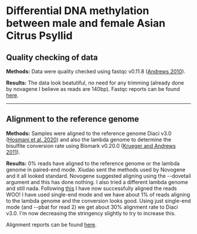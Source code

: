 # Differential DNA methylation between male and female Asian Citrus Psyllid


## Quality checking of data
**Methods:** Data were quality checked using fastqc v0.11.8 ([Andrews 2010](https://www.bioinformatics.babraham.ac.uk/projects/fastqc/)).

**Results:**
The data look beatutiful, no need for any trimming (already done by novagene I believe as reads are 140bp). Fastqc reports can be found [here](https://www.dropbox.com/sh/x77ogcoe0um250i/AAB-PO2nCbTiKzgdi9fPB8aEa?dl=0).

---

## Alignment to the reference genome
**Methods:** Samples were aligned to the reference genome Diaci v3.0 ([Hosmani et al. 2020](https://www.biorxiv.org/content/10.1101/869685v1)) and also the lambda genome to determine the bisulfite conversion rate using Bismark v0.20.0 ([Krueger and Andrews 2011](https://pubmed.ncbi.nlm.nih.gov/21493656/)).

**Results:**
0% reads have aligned to the reference genome or the lambda genome in paired-end mode. Xiudao sent the methods used by Novogene and it all looked standard. Novogene suggested aligning using the --dovetail argument and this has done nothing. I also tried a different lambda genome and still nada. Following [this](https://github.com/FelixKrueger/Bismark/blob/master/Docs/FAQ.md#mapping-strategies-for-paired-end-data) I have now successfully aligned the reads WOO! I have used single-end mode and we have about 1% of reads aligning to the lambda genome and the conversion looks good. Using just single-end mode (and --pbat for read 2) we get about 30% alignment rate to Diaci v3.0. I'm now decreasing the stringency slightly to try to increase this.

Alignment reports can be found [here](https://www.dropbox.com/sh/nnbg3ff8mqrde29/AAAzwR98UImg7NNKR_Qz9wgOa?dl=0). 